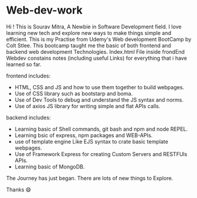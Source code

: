 # Web-dev-work

Hi !
This is Sourav Mitra, A Newbie in Software Development field. I love learning new tech and explore new ways to make things simple and efficient.
This is my Practise from Udemy's Web development BootCamp by Colt Stlee.
This bootcamp taught me the basic of both frontend and backend web development Technologies.
Index.html File inside frondEnd Webdev constains notes (including useful Links) for everything that i have learned so far.

frontend includes:  
- HTML, CSS and JS and how to use them together to build webpages.
- Use of CSS library such as bootstarp and boma.
- Use of Dev Tools to debug and understand the JS syntax and norms.
- Use of axios JS library for writing simple and flat APIs calls.

backend includes:
- Learning basic of Shell commands, git bash and npm and node REPEL.
- Learning bsic of express, npm packages and WEB-APIs.
- use of template engine Like EJS syntax to crate basic template webpages.
- Use of Framework Express for creating Custom Servers and RESTFUls APIs.
- Learning basic of MongoDB.

The Journey has just began. There are lots of new things to Explore.

Thanks :smile:
